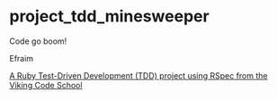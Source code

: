 # project_tdd_minesweeper
Code go boom!

Efraim

[A Ruby Test-Driven Development (TDD) project using RSpec from the Viking Code School](http://www.vikingcodeschool.com)
